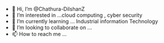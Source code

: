 - 👋 Hi, I’m @Chathura-DilshanZ
- 👀 I’m interested in ...cloud computing , cyber security
- 🌱 I’m currently learning ... Industrial information Technology 
- 💞️ I’m looking to collaborate on ...
- 📫 How to reach me ...

<!---
Chathura-DilshanZ/Chathura-DilshanZ is a ✨ special ✨ repository because its `README.md` (this file) appears on your GitHub profile.
You can click the Preview link to take a look at your changes.
--->
